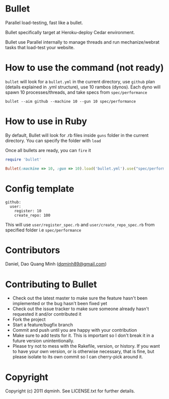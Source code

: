 Bullet
======

Parallel load-testing, fast like a bullet.

Bullet specifically target at Heroku-deploy Cedar environment.

Bullet use Parallel internally to manage threads and run mechanize/webrat tasks
that load-test your website.

How to use the command (not ready)
==================================

`bullet` will look for a `bullet.yml` in the current directory, use `github`
plan (details explained in .yml structure), use 10 rambos (dynos). Each dyno
will spawn 10 processes/threads, and take specs from `spec/performance`

```
bullet --aim github --machine 10 --gun 10 spec/performance
```

How to use in Ruby
==================

By default, Bullet will look for .rb files inside `guns` folder in the current
directory. You can specify the folder with `load`

Once all bullets are ready, you can `fire` it

```ruby
require 'bullet'

Bullet(:machine => 10, :gun => 10).load('bullet.yml').use("spec/performance").aim('github').fire
```

Config template
===============
```
github:
  user:
    register: 10
    create_repo: 100
```

This will use `user/register_spec.rb` and `user/create_repo_spec.rb` from
specified folder i.e `spec/performance`


Contributors
============
Daniel, Dao Quang Minh (dqminh89@gmail.com)

Contributing to Bullet
======================
 
* Check out the latest master to make sure the feature hasn't been implemented or the bug hasn't been fixed yet
* Check out the issue tracker to make sure someone already hasn't requested it and/or contributed it
* Fork the project
* Start a feature/bugfix branch
* Commit and push until you are happy with your contribution
* Make sure to add tests for it. This is important so I don't break it in a future version unintentionally.
* Please try not to mess with the Rakefile, version, or history. If you want to have your own version, or is otherwise necessary, that is fine, but please isolate to its own commit so I can cherry-pick around it.

Copyright
=========

Copyright (c) 2011 dqminh. See LICENSE.txt for
further details.
